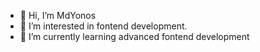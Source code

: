 - 👋 Hi, I’m MdYonos
- 👀 I’m interested in fontend development.
- 🌱 I’m currently learning advanced fontend development

<!---
MdYonos/MdYonos is a ✨ special ✨ repository because its `README.md` (this file) appears on your GitHub profile.
You can click the Preview link to take a look at your changes.
--->
